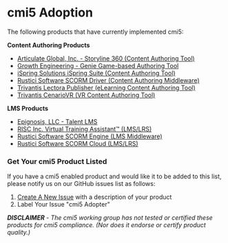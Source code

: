 
# cmi5 Adoption

The following products that have currently implemented cmi5:

**Content Authoring Products**
- [Articulate Global, Inc. - Storyline 360 (Content Authoring Tool)](https://articulate.com/360/storyline)
- [Growth Engineering - Genie Game-based Authoring Tool](https://www.growthengineering.co.uk/genie-content-authoring-tool/)
- [iSpring Solutions iSpring Suite (Content Authoring Tool)](http://www.ispringsolutions.com/)
- [Rustici Software SCORM Driver (Content Authoring Middleware)](http://scorm.com/scorm-solved/scorm-driver/driver-cmi5/)
- [Trivantis Lectora Publisher (eLearning Content Authoring Tool)](https://www.trivantis.com/products/publisher-training-software)
- [Trivantis CenarioVR (VR Content Authoring Tool)](https://www.cenariovr.com/)


**LMS Products**
- [Epignosis, LLC - Talent LMS](https://www.talentlms.com/)
- [RISC Inc. Virtual Training Assistant™ (LMS/LRS)](http://risc-inc.com/)
- [Rustici Software SCORM Engine (LMS Middleware)](http://scorm.com/scorm-solved/scorm-engine/)
- [Rustici Software SCORM Cloud (LMS/LRS)](http://scorm.com/scorm-solved/scorm-cloud-features/)


### Get Your cmi5 Product Listed

If you have a cmi5 enabled product and would like it to be added to this list, please notify us on our GitHub issues list as follows:

1. [Create A New Issue](https://github.com/AICC/CMI-5_Spec_Current/issues/new?title=cmi5%20Adopter) with a description of your product
2. Label Your Issue "cmi5 Adopter"


_**DISCLAIMER** - The cmi5 working group has not tested or certified these products for cmi5 compliance.  (Nor does it endorse or certify product quality.)_
